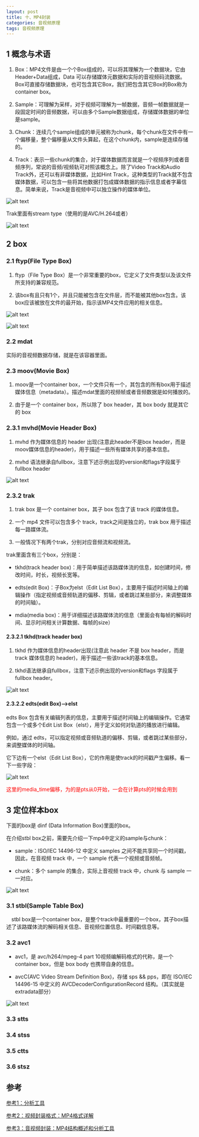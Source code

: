```yaml
---
layout: post
title: 十、MP4封装
categories: 音视频原理
tags: 音视频原理
---
```


## 1 概念与术语

1. Box：MP4文件是由一个个Box组成的，可以将其理解为一个数据块，它由Header+Data组成，Data 可以存储媒体元数据和实际的音视频码流数据。Box可直接存储数据块，也可包含其它Box，我们把包含其它Box的Box称为container box。

2. Sample：可理解为采样，对于视频可理解为一帧数据，音频一帧数据就是一段固定时间的音频数据，可以由多个Sample数据组成，存储媒体数据的单位是sample。

3. Chunk：连续几个sample组成的单元被称为chunk，每个chunk在文件中有一个偏移量，整个偏移量从文件头算起，在这个chunk内，sample是连续存储的。

4. Track：表示一些chunk的集合，对于媒体数据而言就是一个视频序列或者音频序列，常说的音频/视频轨可对照该概念上。除了Video Track和Audio Track外，还可以有非媒体数据，比如Hint Track，这种类型的Track就不包含媒体数据，可以包含一些将其他数据打包成媒体数据的指示信息或者字幕信息。简单来说，Track是音视频中可以独立操作的媒体单位。

![alt text](image-7.png)

Trak里面有stream type（使用的是AVC/H.264或者）


![alt text](image.png)

## 2 box

### 2.1 ftyp(File Type Box)

1. ftyp（File Type Box）是一个非常重要的box，它定义了文件类型以及该文件所支持的兼容规范。

2. 该box有且只有1个，并且只能被包含在文件层，而不能被其他box包含。该box应该被放在文件的最开始，指示该MP4文件应用的相关信息。


![alt text](image-1.png)


![alt text](image-2.png)

### 2.2 mdat

实际的音视频数据存储，就是在该容器里面。

### 2.3 moov(Movie Box)

1. moov是一个container box，一个文件只有一个，其包含的所有box用于描述媒体信息（metadata）。描述mdat里面的视频帧或者音频数据是如何播放的。

2. 由于是一个 container box，所以除了 box header，其 box body 就是其它的 box

### 2.3.1 mvhd(Movie Header Box)

1. mvhd 作为媒体信息的 header 出现(注意此header不是box header，而是moov媒体信息的header)，用于描述一些所有媒体共享的基本信息。

2. mvhd 语法继承自fullbox，注意下述示例出现的version和flags字段属于fullbox header

![alt text](image-3.png)

### 2.3.2 trak

1. trak box 是一个 container box，其子 box 包含了该 track 的媒体信息。

2. 一个 mp4 文件可以包含多个 track，track之间是独立的，trak box 用于描述每一路媒体流。

3. 一般情况下有两个trak，分别对应音频流和视频流。

trak里面含有三个box，分别是：

- tkhd(track header box)：用于简单描述该路媒体流的信息，如创建时间，修改时间，时长，视频长宽等。

- edts(edit Box)：子Box为elst（Edit List Box），主要用于描述时间轴上的编辑操作（指定视频或音频轨道的偏移、剪辑，或者跳过某些部分，来调整媒体的时间轴）。

- mdia(media box)：用于详细描述该路媒体流的信息（里面会有每帧的解码时间、显示时间相关计算数据、每帧的size）


#### 2.3.2.1 tkhd(track header box)

1. tkhd 作为媒体信息的header出现(注意此 header 不是 box header，而是 track 媒体信息的 header)，用于描述一些该track的基本信息。

2. tkhd语法继承自fullbox，注意下述示例出现的version和flags 字段属于fullbox header。

![alt text](image-4.png)


#### 2.3.2.2 edts(edit Box)—>elst

edts Box 包含有关编辑列表的信息，主要用于描述时间轴上的编辑操作。它通常包含一个或多个Edit List Box（elst），用于定义如何对轨道的播放进行编辑。

例如，通过 edts，可以指定视频或音频轨道的偏移、剪辑，或者跳过某些部分，来调整媒体的时间轴。

它下边有一个elst（Edit List Box），它的作用是使track的时间戳产生偏移。看一下一些字段：

![alt text](image-5.png)

<font color="red">这里的media_time偏移，为的是pts从0开始，一会在计算pts的时候会用到</font>


## 3 定位样本box

下面的box是 dinf (Data Information Box)里面的box。

在介绍stbl box之前，需要先介绍一下mp4中定义的sample与chunk：

- sample：ISO/IEC 14496-12 中定义 samples 之间不能共享同一个时间戳，因此，在音视频 track 中，一个 sample 代表一个视频或音频帧。

- chunk：多个 sample 的集合，实际上音视频 track 中，chunk 与 sample 一一对应。

![alt text](image-6.png)

### 3.1 stbl(Sample Table Box)

 stbl box是一个container box，是整个track中最重要的一个box，其子box描述了该路媒体流的解码相关信息、音视频位置信息、时间戳信息等。

### 3.2 avc1

- avc1，是 avc/h264/mpeg-4 part 10视频编解码格式的代称，是一个 container box，但是 box body 也携带自身的信息。

- avcC(AVC Video Stream Definition Box)，存储 sps && pps，即在 ISO/IEC 14496-15 中定义的 AVCDecoderConfigurationRecord 结构。（其实就是extradata部分）

![alt text](mp4中的avcc的extradata.png)

### 3.3 stts

### 3.4 stss

### 3.5 ctts

### 3.6 stsz




## 参考

[参考1：分析工具](https://blog.csdn.net/qq_38998001/article/details/138210509)

[参考2：视频封装格式：MP4格式详解](https://blog.csdn.net/m0_60259116/article/details/132714706)

[参考3：音视频封装：MP4结构概述和分析工具](https://cloud.tencent.com/developer/article/1746996)

